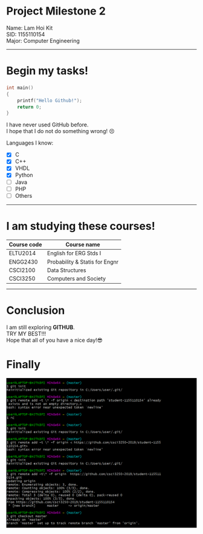 # Project Milestone 2
Name: Lam Hoi Kit    
SID: 1155110154    
Major: Computer Engineering   
***
# Begin my tasks!
```C
int main()
{
    printf("Hello Github!");
    return 0;
}
```
    
I have never used GitHub before.    
I hope that I do not do something wrong! :persevere:  
    
Languages I know:
- [x] C
- [x] C++
- [x] VHDL
- [x] Python
- [ ] Java
- [ ] PHP
- [ ] Others
***
# I am studying these courses!
| Course code  | Course name |
| ------------- | ------------- |
| ELTU2014  | English for ERG Stds I  |
| ENGG2430  | Probability & Statis for Engnr  |
| CSCI2100  | Data Structures   |
| CSCI3250  | Computers and Society  |
***
# Conclusion
I am still exploring **GITHUB**.    
TRY MY BEST!!!    
Hope that all of you have a nice day!:sunglasses:

# Finally
![Finally](https://github.com/csci3250-2019/student-1155110154/blob/master/screenshot_cut.PNG)

